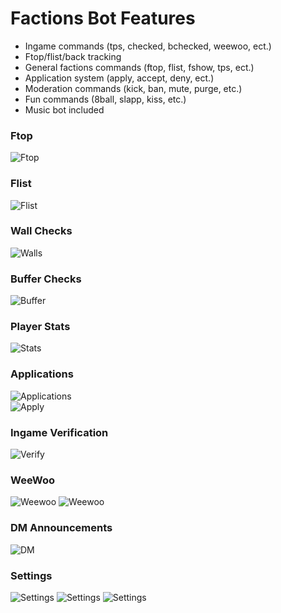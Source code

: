 # Factions Bot Features

* Ingame commands (tps, checked, bchecked, weewoo, ect.)
* Ftop/flist/back tracking
* General factions commands (ftop, flist, fshow, tps, ect.)
* Application system (apply, accept, deny, ect.)
* Moderation commands (kick, ban, mute, purge, etc.)
* Fun commands (8ball, slapp, kiss, etc.)
* Music bot included


### Ftop

![Ftop](./images/ftop.png)

### Flist
![Flist](./images/flist.png)

### Wall Checks
![Walls](./images/wallchecks.png)

### Buffer Checks
![Buffer](./images/bufferchecks.png)

### Player Stats
![Stats](./images/stats.png)

### Applications
![Applications](./images/applications.png)\
![Apply](./images/apply.png)

### Ingame Verification
![Verify](./images/applications.png)

### WeeWoo
![Weewoo](./images/weewoo.png)
![Weewoo](./images/weewoo2.png)

### DM Announcements
![DM](./images/dmannounce.png)

### Settings
![Settings](./images/settings.png)
![Settings](./images/modulesettings.png)
![Settings](./images/timesettings.png)




